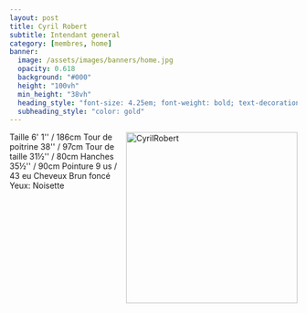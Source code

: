 ```yaml
---
layout: post
title: Cyril Robert
subtitle: Intendant general
category: [membres, home]
banner:
  image: /assets/images/banners/home.jpg
  opacity: 0.618
  background: "#000"
  height: "100vh"
  min_height: "38vh"
  heading_style: "font-size: 4.25em; font-weight: bold; text-decoration: underline"
  subheading_style: "color: gold"
---
```


<img src="{{site.baseurl | prepend: site.url}}assets/images/members/CyrilRobert.jpg" alt="CyrilRobert" style="float: right; width: 300px; height: auto;"/>

Taille 6' 1'' / 186cm
Tour de poitrine 38'' / 97cm
Tour de taille 31½'' / 80cm
Hanches 35½'' / 90cm
Pointure 9 us / 43 eu
Cheveux Brun foncé
Yeux: Noisette


























